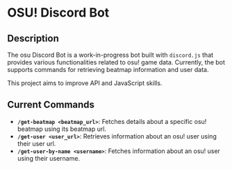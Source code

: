 # OSU! Discord Bot

## Description

The osu Discord Bot is a work-in-progress bot built with `discord.js` that provides various functionalities related to osu! game data. Currently, the bot supports commands for retrieving beatmap information and user data.

This project aims to improve API and JavaScript skills.

## Current Commands

- **`/get-beatmap <beatmap_url>`**: Fetches details about a specific osu! beatmap using its beatmap url.
- **`/get-user <user_url>`**: Retrieves information about an osu! user using their user url.
- **`/get-user-by-name <username>`**: Fetches information about an osu! user using their username.

